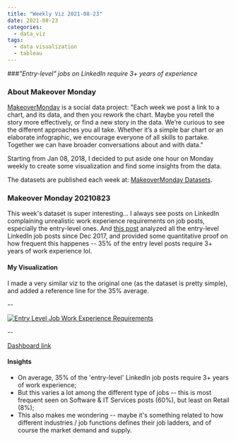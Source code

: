 ```yaml
---
title: "Weekly Viz 2021-08-23"
date: 2021-08-23
categories:
  - data_viz
tags:
  - data visualization
  - tableau
---
```


###*"Entry-level" jobs on LinkedIn require 3+ years of experience*


### About Makeover Monday

[MakeoverMonday](http://www.makeovermonday.co.uk/) is a social data project:
"Each week we post a link to a chart, and its data, and then you rework the chart.
Maybe you retell the story more effectively, or find a new story in the data.
We’re curious to see the different approaches you all take. Whether it’s a simple bar chart or an elaborate infographic, we encourage everyone of all skills to partake.
Together we can have broader conversations about and with data."

Starting from Jan 08, 2018, I decided to put aside one hour on Monday weekly to create some visualization and find some insights from the data.

The datasets are published each week at: [MakeoverMonday Datasets](http://www.makeovermonday.co.uk/data/).

### Makeover Monday 20210823

This week's dataset is super interesting... I always see posts on LinkedIn complaining unrealistic work experience requirements on job posts, especially the entry-level ones. And [this post](https://www.linkedin.com/pulse/hirings-new-red-line-why-newcomers-cant-land-35-jobs-george-anders/) analyzed all the entry-level LinkedIn job posts since Dec 2017, and provided some quantitative proof on how frequent this happenes -- 35% of the entry level posts require 3+ years of work experience lol.   


#### My Visualization

I made a very similar viz to the original one (as the dataset is pretty simple), and added a reference line for the 35% average.  

--  
<div class='tableauPlaceholder' id='viz1629775581150' style='position: relative'>
  <noscript><a href='#'>
    <img alt='Entry Level Job Work Experience Requirements ' src='https:&#47;&#47;public.tableau.com&#47;static&#47;images&#47;Ma&#47;MakeOverMonday20210823EntryLevelJobWorkExperienceRequirements&#47;EntryLevelJobWorkExperienceRequirements&#47;1_rss.png' style='border: none' />
    </a></noscript>
  <object class='tableauViz'  style='display:none;'>
    <param name='host_url' value='https%3A%2F%2Fpublic.tableau.com%2F' />
    <param name='embed_code_version' value='3' />
    <param name='site_root' value='' />
    <param name='name' value='MakeOverMonday20210823EntryLevelJobWorkExperienceRequirements&#47;EntryLevelJobWorkExperienceRequirements' />
    <param name='tabs' value='no' />
    <param name='toolbar' value='yes' />
    <param name='static_image' value='https:&#47;&#47;public.tableau.com&#47;static&#47;images&#47;Ma&#47;MakeOverMonday20210823EntryLevelJobWorkExperienceRequirements&#47;EntryLevelJobWorkExperienceRequirements&#47;1.png' />
    <param name='animate_transition' value='yes' />
    <param name='display_static_image' value='yes' />
    <param name='display_spinner' value='yes' />
    <param name='display_overlay' value='yes' />
    <param name='display_count' value='yes' />
    <param name='language' value='en-US' />
  </object></div>        
  <script type='text/javascript'>           
  var divElement = document.getElementById('viz1629775581150');     
  var vizElement = divElement.getElementsByTagName('object')[0];       
  if ( divElement.offsetWidth > 800 ) { vizElement.style.width='700px';vizElement.style.height='727px';} else if ( divElement.offsetWidth > 500 ) { vizElement.style.width='700px';vizElement.style.height='727px';} else { vizElement.style.width='100%';vizElement.style.height='727px';}       
  var scriptElement = document.createElement('script');        
  scriptElement.src = 'https://public.tableau.com/javascripts/api/viz_v1.js';                
  vizElement.parentNode.insertBefore(scriptElement, vizElement);              
</script>           

  
--  

[Dashboard link](https://public.tableau.com/views/MakeOverMonday20210823EntryLevelJobWorkExperienceRequirements/EntryLevelJobWorkExperienceRequirements?:language=en-US&:display_count=n&:origin=viz_share_link)
  
#### Insights
* On average, 35% of the 'entry-level' LinkedIn job posts require 3+ years of work experience;  
* But this varies a lot among the different type of jobs -- this is most frequent seen on Software & IT Services posts (60%), but least on Retail (8%);  
* This also makes me wondering -- maybe it's something related to how different industries / job functions defines their job ladders, and of course the market demand and supply.  


